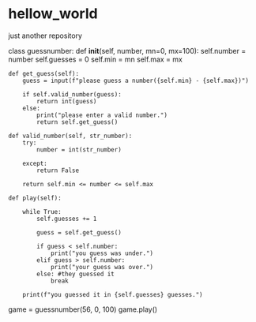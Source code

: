 # hellow_world
just another repository

class guessnumber:
    def __init__(self, number, mn=0, mx=100):
        self.number = number
        self.guesses = 0
        self.min = mn
        self.max = mx

    def get_guess(self):
        guess = input(f"please guess a number({self.min} - {self.max})")

        if self.valid_number(guess):
            return int(guess)
        else:
            print("please enter a valid number.")
            return self.get_guess()

    def valid_number(self, str_number):
        try:
            number = int(str_number)

        except:
            return False

        return self.min <= number <= self.max

    def play(self):

        while True:
            self.guesses += 1

            guess = self.get_guess()

            if guess < self.number:
                print("you guess was under.")
            elif guess > self.number:
                print("your guess was over.")
            else: #they guessed it
                break

        print(f"you guessed it in {self.guesses} guesses.")

game = guessnumber(56, 0, 100)
game.play()
